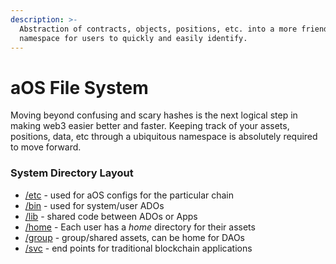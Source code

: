 ```yaml
---
description: >-
  Abstraction of contracts, objects, positions, etc. into a more friendly
  namespace for users to quickly and easily identify.
---
```


# aOS File System

Moving beyond confusing and scary hashes is the next logical step in making web3 easier better and faster. Keeping track of your assets, positions, data, etc through a ubiquitous namespace is absolutely required to move forward.

### System Directory Layout

* [/etc](etc.md) - used for aOS configs for the particular chain
* [/bin](bin.md) - used for system/user ADOs
* [/lib](lib.md) - shared code between ADOs or Apps
* [/home](home.md) - Each user has a _home_ directory for their assets
* [/group](group.md) - group/shared assets, can be home for DAOs
* [/svc](svc.md) - end points for traditional blockchain applications
